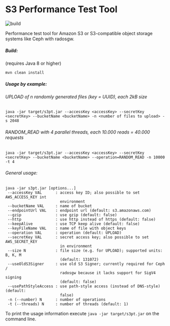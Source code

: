 # S3 Performance Test Tool

![build](https://api.travis-ci.org/jenshadlich/S3-Performance-Test.svg)

Performance test tool for Amazon S3 or S3-compatible object storage systems like Ceph with radosgw.

##### Build:
(requires Java 8 or higher)
```
mvn clean install
```

##### Usage by example:

###### UPLOAD of n randomly generated files (key = UUID), each 2kB size
```
java -jar target/s3pt.jar --accessKey <accessKey> --secretKey <secretKey> --bucketName <bucketName> -n <number of files to upload> -s 2048
```

###### RANDOM_READ with 4 parallel threads, each 10.000 reads = 40.000 requests
```
java -jar target/s3pt.jar --accessKey <accessKey> --secretKey <secretKey> --bucketName <bucketName> --operation=RANDOM_READ -n 10000 -t 4
```

###### General usage:

```
java -jar s3pt.jar [options...]
 --accessKey VAL      : access key ID; also possible to set AWS_ACCESS_KEY int
                        environment
 --bucketName VAL     : name of bucket
 --endpointUrl VAL    : endpoint url (default: s3.amazonaws.com)
 --gzip               : use gzip (default: false)
 --http               : use http instead of https (default: false)
 --keepAlive          : use TCP keep alive (default: false)
 --keyFileName VAL    : name of file with object keys
 --operation VAL      : operation (default: UPLOAD)
 --secretKey VAL      : secret access key; also possible to set AWS_SECRET_KEY
                        in environment
 --size N             : file size (e.g. for UPLOAD); supported units: B, K, M
                        (default: 131072)
 --useOldS3Signer     : use old S3 Signer; currently required for Ceph /
                        radosgw because it lacks support for SigV4 signing
                        (default: false)
 --usePathStyleAccess : use path-style access (instead of DNS-style) (default:
                        false)
 -n (--number) N      : number of operations
 -t (--threads) N     : number of threads (default: 1)

```

To print the usage information execute `java -jar target/s3pt.jar` on the command line.
